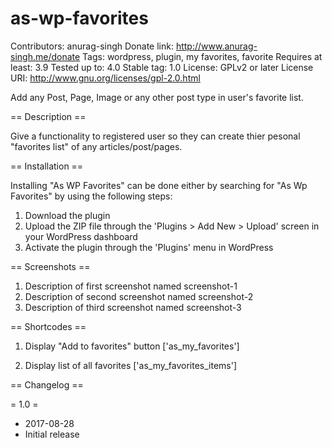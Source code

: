 # as-wp-favorites
Contributors: anurag-singh
Donate link: http://www.anurag-singh.me/donate
Tags: wordpress, plugin, my favorites, favorite 
Requires at least: 3.9
Tested up to: 4.0
Stable tag: 1.0
License: GPLv2 or later
License URI: http://www.gnu.org/licenses/gpl-2.0.html

Add any Post, Page, Image or any other post type in user's favorite list.

== Description ==

Give a functionality to registered user so they can create thier pesonal "favorites list" of any articles/post/pages.

== Installation ==

Installing "As WP Favorites" can be done either by searching for "As Wp Favorites" by using the following steps:

1. Download the plugin
1. Upload the ZIP file through the 'Plugins > Add New > Upload' screen in your WordPress dashboard
1. Activate the plugin through the 'Plugins' menu in WordPress

== Screenshots ==

1. Description of first screenshot named screenshot-1
2. Description of second screenshot named screenshot-2
3. Description of third screenshot named screenshot-3

== Shortcodes ==
1. Display "Add to favorites" button
	['as_my_favorites'] 
	
2. Display list of all favorites
	['as_my_favorites_items']

== Changelog ==

= 1.0 =
* 2017-08-28
* Initial release
